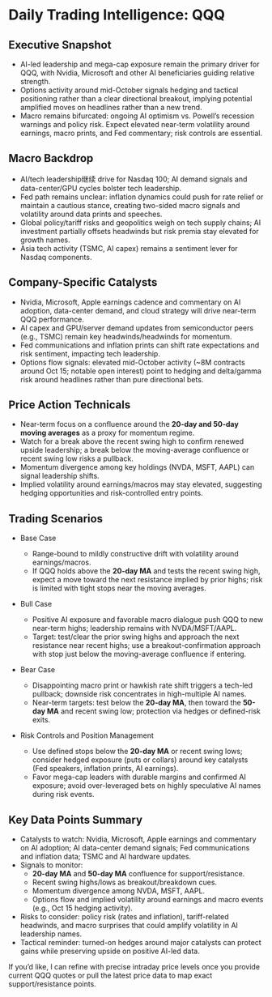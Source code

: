 # Daily Trading Intelligence: QQQ

## Executive Snapshot
- AI-led leadership and mega-cap exposure remain the primary driver for QQQ, with Nvidia, Microsoft and other AI beneficiaries guiding relative strength.  
- Options activity around mid-October signals hedging and tactical positioning rather than a clear directional breakout, implying potential amplified moves on headlines rather than a new trend.  
- Macro remains bifurcated: ongoing AI optimism vs. Powell’s recession warnings and policy risk. Expect elevated near-term volatility around earnings, macro prints, and Fed commentary; risk controls are essential.

## Macro Backdrop
- AI/tech leadership继续 drive for Nasdaq 100; AI demand signals and data-center/GPU cycles bolster tech leadership.  
- Fed path remains unclear: inflation dynamics could push for rate relief or maintain a cautious stance, creating two-sided macro signals and volatility around data prints and speeches.  
- Global policy/tariff risks and geopolitics weigh on tech supply chains; AI investment partially offsets headwinds but risk premia stay elevated for growth names.  
- Asia tech activity (TSMC, AI capex) remains a sentiment lever for Nasdaq components.

## Company-Specific Catalysts
- Nvidia, Microsoft, Apple earnings cadence and commentary on AI adoption, data-center demand, and cloud strategy will drive near-term QQQ performance.  
- AI capex and GPU/server demand updates from semiconductor peers (e.g., TSMC) remain key headwinds/headwinds for momentum.  
- Fed communications and inflation prints can shift rate expectations and risk sentiment, impacting tech leadership.  
- Options flow signals: elevated mid-October activity (~8M contracts around Oct 15; notable open interest) point to hedging and delta/gamma risk around headlines rather than pure directional bets.

## Price Action Technicals
- Near-term focus on a confluence around the **20-day and 50-day moving averages** as a proxy for momentum regime.  
- Watch for a break above the recent swing high to confirm renewed upside leadership; a break below the moving-average confluence or recent swing low risks a pullback.  
- Momentum divergence among key holdings (NVDA, MSFT, AAPL) can signal leadership shifts.  
- Implied volatility around earnings/macros may stay elevated, suggesting hedging opportunities and risk-controlled entry points.

## Trading Scenarios
- Base Case
  - Range-bound to mildly constructive drift with volatility around earnings/macros.  
  - If QQQ holds above the **20-day MA** and tests the recent swing high, expect a move toward the next resistance implied by prior highs; risk is limited with tight stops near the moving averages.

- Bull Case
  - Positive AI exposure and favorable macro dialogue push QQQ to new near-term highs; leadership remains with NVDA/MSFT/AAPL.  
  - Target: test/clear the prior swing highs and approach the next resistance near recent highs; use a breakout-confirmation approach with stop just below the moving-average confluence if entering.

- Bear Case
  - Disappointing macro print or hawkish rate shift triggers a tech-led pullback; downside risk concentrates in high-multiple AI names.  
  - Near-term targets: test below the **20-day MA**, then toward the **50-day MA** and recent swing low; protection via hedges or defined-risk exits.

- Risk Controls and Position Management
  - Use defined stops below the **20-day MA** or recent swing lows; consider hedged exposure (puts or collars) around key catalysts (Fed speakers, inflation prints, AI earnings).  
  - Favor mega-cap leaders with durable margins and confirmed AI exposure; avoid over-leveraged bets on highly speculative AI names during risk events.

## Key Data Points Summary
- Catalysts to watch: Nvidia, Microsoft, Apple earnings and commentary on AI adoption; AI data-center demand signals; Fed communications and inflation data; TSMC and AI hardware updates.  
- Signals to monitor:  
  - **20-day MA** and **50-day MA** confluence for support/resistance.  
  - Recent swing highs/lows as breakout/breakdown cues.  
  - Momentum divergence among NVDA, MSFT, AAPL.  
  - Options flow and implied volatility around earnings and macro events (e.g., Oct 15 hedging activity).  
- Risks to consider: policy risk (rates and inflation), tariff-related headwinds, and macro surprises that could amplify volatility in AI leadership names.  
- Tactical reminder: turned-on hedges around major catalysts can protect gains while preserving upside on positive AI-led data.

If you’d like, I can refine with precise intraday price levels once you provide current QQQ quotes or pull the latest price data to map exact support/resistance points.